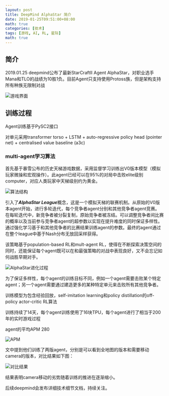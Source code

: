 ```yaml
---
layout: post
title: DeepMind AlphaStar 简介
date: 2019-01-25T09:51:00+08:00
math: true
categories: [技术]
tags: [游戏, AI, RL, 星际]
math: true
---
```


## 简介

2019.01.25 deepmind公布了最新StarCraftII Agent AlphaStar，对职业选手Mana和TLO的战绩为10胜1负。目前Agent只支持使用Protoss族，但是架构支持所有种族无限制对战

![游戏界面](https://storage.googleapis.com/deepmind-live-cms/documents/sc2-agent-vis%2520%25281%2529.gif)

## 训练过程

Agent训练基于PySC2接口

对单元采用transformer torso + LSTM + auto-regressive policy head (pointer net) + centralised value baseline (a3c)

### multi-agent学习算法

首先基于暴雪公布的历史天梯游戏数据，采用监督学习训练出V0版本模型（模拟玩家微操和宏观操作）。此agent已经可以在95%的对局中击败elite级别computer，对应人类玩家中天梯级别约为黄金。

![算法结构](https://storage.googleapis.com/deepmind-live-cms/images/SCII-BlogPost-Fig03.width-1500.png)

引入了***AlphaStar League***概念，这是一个模拟天梯的联赛机制。从原始的V0版本agent开始，进行多轮迭代，每个竞争者agent分别和其他竞争者agent竞赛。在每轮迭代中，新竞争者被分裂复制，原始竞争者被冻结。可以调整竞争者间比赛的概率以及当前参与竞争者agent的超参数以实现在提升难度的同时保证多样性。通过强化学习基于和其他竞争者的比赛结果训练agent的参数。最终的agent通过在整个league中基于Nash分布无放回采样获得。

该策略基于population-based RL和mult-agent RL，使得在不断探索决策空间的同时，还能保证每个agent既可以在和最强策略的对战中表现良好，又不会忘记如何战胜早期对手。

![AlphaStar进化过程](https://storage.googleapis.com/deepmind-live-cms/images/SCII-BlogPost-Fig04.width-1500.png)

为了保证多样性，每个agent的训练目标不同，例如一个agent需要击败某个特定agent；另一个agent需要通过建造更多的某种特定单元来击败所有其他竞争者。

训练模型为包含经验回放，self-imitation learning和policy distillation的off-policy actor-critic RL算法

训练持续了14天，每个agent训练使用了16块TPU，每个agent进行了相当于200年的实时游戏过程

agent的平均APM 280

![APM](https://storage.googleapis.com/deepmind-live-cms/images/SCII-BlogPost-Fig09.width-1500.png)

文中提到他们训练了两版agent，分别是可以看到全地图的版本和需要移动camera的版本，对比结果如下图：

![对比结果](https://storage.googleapis.com/deepmind-live-cms/images/SCII-BlogPost-Fig10_02.width-1500.png)

结果表明camera移动的劣势随着训练的推进在逐渐缩小。

后续deepmind会发布详细技术细节文档，持续关注。
